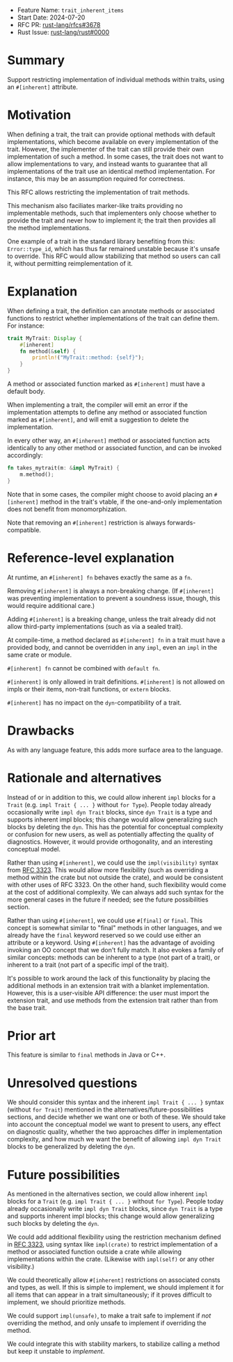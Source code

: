 - Feature Name: `trait_inherent_items`
- Start Date: 2024-07-20
- RFC PR: [rust-lang/rfcs#3678](https://github.com/rust-lang/rfcs/pull/3678)
- Rust Issue: [rust-lang/rust#0000](https://github.com/rust-lang/rust/issues/0000)

# Summary
[summary]: #summary

Support restricting implementation of individual methods within traits, using
an `#[inherent]` attribute.

# Motivation
[motivation]: #motivation

When defining a trait, the trait can provide optional methods with default
implementations, which become available on every implementation of the trait.
However, the implementer of the trait can still provide their own
implementation of such a method. In some cases, the trait does not want to
allow implementations to vary, and instead wants to guarantee that all
implementations of the trait use an identical method implementation. For
instance, this may be an assumption required for correctness.

This RFC allows restricting the implementation of trait methods.

This mechanism also faciliates marker-like traits providing no implementable
methods, such that implementers only choose whether to provide the trait and
never how to implement it; the trait then provides all the method
implementations.

One example of a trait in the standard library benefiting from this:
`Error::type_id`, which has thus far remained unstable because it's unsafe to
override. This RFC would allow stabilizing that method so users can call it,
without permitting reimplementation of it.

# Explanation
[explanation]: #explanation

When defining a trait, the definition can annotate methods or associated
functions to restrict whether implementations of the trait can define them. For
instance:

```rust
trait MyTrait: Display {
    #[inherent]
    fn method(&self) {
        println!("MyTrait::method: {self}");
    }
}
```

A method or associated function marked as `#[inherent]` must have a default body.

When implementing a trait, the compiler will emit an error if the
implementation attempts to define any method or associated function marked as
`#[inherent]`, and will emit a suggestion to delete the implementation.

In every other way, an `#[inherent]` method or associated function acts
identically to any other method or associated function, and can be invoked
accordingly:

```rust
fn takes_mytrait(m: &impl MyTrait) {
    m.method();
}
```

Note that in some cases, the compiler might choose to avoid placing an
`#[inherent]` method in the trait's vtable, if the one-and-only implementation
does not benefit from monomorphization.

Note that removing an `#[inherent]` restriction is always forwards-compatible.

# Reference-level explanation
[reference-level-explanation]: #reference-level-explanation

At runtime, an `#[inherent] fn` behaves exactly the same as a `fn`.

Removing `#[inherent]` is always a non-breaking change. (If `#[inherent]` was
preventing implementation to prevent a soundness issue, though, this would
require additional care.)

Adding `#[inherent]` is a breaking change, unless the trait already did not
allow third-party implementations (such as via a sealed trait).

At compile-time, a method declared as `#[inherent] fn` in a trait must have a
provided body, and cannot be overridden in any `impl`, even an `impl` in the
same crate or module.

`#[inherent] fn` cannot be combined with `default fn`.

`#[inherent]` is only allowed in trait definitions. `#[inherent]` is not
allowed on impls or their items, non-trait functions, or `extern` blocks.

`#[inherent]` has no impact on the `dyn`-compatibility of a trait.

# Drawbacks
[drawbacks]: #drawbacks

As with any language feature, this adds more surface area to the language.

# Rationale and alternatives
[rationale-and-alternatives]: #rationale-and-alternatives

Instead of or in addition to this, we could allow inherent `impl` blocks for a
`Trait` (e.g. `impl Trait { ... }` without `for Type`). People today already
occasionally write `impl dyn Trait` blocks, since `dyn Trait` is a type and
supports inherent impl blocks; this change would allow generalizing such blocks
by deleting the `dyn`. This has the potential for conceptual complexity or
confusion for new users, as well as potentially affecting the quality of
diagnostics. However, it would provide orthogonality, and an interesting
conceptual model.

Rather than using `#[inherent]`, we could use the `impl(visibility)` syntax
from [RFC 3323](https://rust-lang.github.io/rfcs/3323-restrictions.html). This
would allow more flexibility (such as overriding a method within the crate but
not outside the crate), and would be consistent with other uses of RFC 3323. On
the other hand, such flexibility would come at the cost of additional
complexity. We can always add such syntax for the more general cases in the
future if needed; see the future possibilities section.

Rather than using `#[inherent]`, we could use `#[final]` or `final`. This
concept is somewhat similar to "final" methods in other languages, and we
already have the `final` keyword reserved so we could use either an attribute
or a keyword. Using `#[inherent]` has the advantage of avoiding invoking an OO
concept that we don't fully match. It also evokes a family of similar concepts:
methods can be inherent to a type (not part of a trait), or inherent to a trait
(not part of a specific impl of the trait).

It's possible to work around the lack of this functionality by placing the
additional methods in an extension trait with a blanket implementation.
However, this is a user-visible API difference: the user must import the
extension trait, and use methods from the extension trait rather than from the
base trait.

# Prior art
[prior-art]: #prior-art

This feature is similar to `final` methods in Java or C++.

# Unresolved questions
[unresolved-questions]: #unresolved-questions

We should consider this syntax and the inherent `impl Trait { ...
}` syntax (without `for Trait`) mentioned in the
alternatives/future-possibilities sections, and decide whether we
want one or both of these. We should take into account the
conceptual model we want to present to users, any effect on
diagnostic quality, whether the two approaches differ in
implementation complexity, and how much we want the benefit of
allowing `impl dyn Trait` blocks to be generalized by deleting the
`dyn`.

# Future possibilities
[future-possibilities]: #future-possibilities

As mentioned in the alternatives section, we could allow inherent `impl` blocks
for a `Trait` (e.g. `impl Trait { ... }` without `for Type`). People today
already occasionally write `impl dyn Trait` blocks, since `dyn Trait` is a type
and supports inherent impl blocks; this change would allow generalizing such
blocks by deleting the `dyn`.

We could add additional flexibility using the restriction mechanism defined in
[RFC 3323](https://rust-lang.github.io/rfcs/3323-restrictions.html), using
syntax like `impl(crate)` to restrict implementation of a method or associated
function outside a crate while allowing implementations within the crate.
(Likewise with `impl(self)` or any other visibility.)

We could theoretically allow `#[inherent]` restrictions on associated consts
and types, as well. If this is simple to implement, we should implement it for
all items that can appear in a trait simultaneously; if it proves difficult to
implement, we should prioritize methods.

We could support `impl(unsafe)`, to make a trait safe to implement if *not*
overriding the method, and only unsafe to implement if overriding the method.

We could integrate this with stability markers, to stabilize calling a method
but keep it unstable to *implement*.
